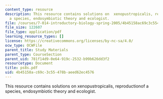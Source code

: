 ```yaml
---
content_type: resource
description: This resource contains solutions on  xenopustropicalis, reproductionof
  a species, endosymbiotic theory and ecologist.
file: /courses/7-014-introductory-biology-spring-2005/4b45158ac69c3c55478baeed62ec4576_ps8s.pdf
file_size: 122607
file_type: application/pdf
learning_resource_types: []
license: https://creativecommons.org/licenses/by-nc-sa/4.0/
ocw_type: OCWFile
parent_title: Study Materials
parent_type: CourseSection
parent_uid: 781f14d9-0e64-919c-2532-b99b626dd3f2
resourcetype: Document
title: ps8s.pdf
uid: 4b45158a-c69c-3c55-478b-aeed62ec4576
---
```

This resource contains solutions on  xenopustropicalis, reproductionof a species, endosymbiotic theory and ecologist.